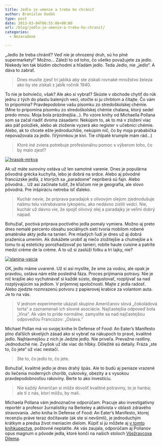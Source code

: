 ```yaml
---
title: Jedlo je umenie a treba ho chrániť
author: Branislav Dudáš
type: post
date: 2013-03-04T06:55:06+00:00
url: /blog/jedlo-je-umenie-a-treba-ho-chranit/
categories:
  - Nezaradené

---
```

&#8222;Jedlo že treba chrániť? Veď nie je ohrozený druh, sú ho plné supermarkety!&#8220; Možno&#8230; Záleží to od toho, čo všetko považujete za jedlo. Niekedy len tak blúdim obchodmi a hľadám jedlo. Teda Jedlo, nie &#8222;jedlo&#8220;. A dáva to zabrať.<!--more-->

> Dnes musíte zjesť tri jablká aby ste získali rovnaké množstvo železa ako by ste získali z jabĺk ročník 1940.

To nie je bohviečo, však? Ale ako si vybrať? Skúste v obchode chytiť do rúk jednu z tých do plastu balených vecí, otočte si ju chrbtom a čítajte. Čo vám to pripomína? Pravdepodobne vašu písomku zo stredoškolskej chémie. (Mne to pripomína písomku zo stredoškolskej chémie chalana, ktorý sedel predo mnou. Moja bola prázdnejšia…). Po vzore knihy od Michaella Pollana som sa začal riadiť dvoma zásadami: Nekúpim to, ak to má v zložení viac ako päť položiek, alebo ak zloženie vyzerá ako register v učebnici chémie. Alebo, ak to chcete ešte jednoduchšie, nekúpim nič, čo by moja prababička nepovažovala za jedlo. (Výnimkou je kivi. Tie chlpaté krumple mám rád…)

> Ktoré iné zviera potrebuje profesionálnu pomoc s výberom toho, čo by malo zjesť?

[<img class="aligncenter size-full wp-image-278" alt="hrasok-mrkva" src="https://i2.wp.com/www.brainspark.sk/wp-content/uploads/2013/03/hrasok-mrkva.png?resize=500%2C501" data-recalc-dims="1" />][1]

Ak už máte suroviny ostáva už len samotné varenie. Dnes je populárna pôvodná grécka kuchyňa, lebo je dobrá na srdce. Alebo aj pôvodné francúzske jedlá, z ktorých sa &#8222;paradoxne&#8220; nepriberá sú fajn. Alebo pôvodná… Už asi začínate tušiť, že kľúčom nie je geografia, ale slovo pôvodná. Pre inšpiráciu netreba ísť ďaleko.

> Kuchár nevie, že príprava paradajok s olivovým olejom zjednodušuje nášmu telu vstrebávanie lykopénu, ako nedávno zistili vedci. Nie, kuchár už dávno vie, že spojiť olivový olej a paradajky je veľmi dobrý nápad.

Bohužiaľ, poctivá príprava poctivého jedla pomaly vymiera. Možno aj preto dnes nemalé percento obsahu sociálnych sietí tvoria mobilom robené amatérske akty jedla na tanieri. Pre mladých ľudí je dnes už aj dobrá praženica umením. Ak dokážete urobiť aj niečo zložitejšie a chutnejšie a k tomu to aj esteticky porozhadzovať po tanieri, robíte haute cuisine a patríte medzi crème de la crème. A to už si zaslúži fotku a tri lajky, nie?

[<img class="aligncenter size-full wp-image-279" alt="slanina-vajcia" src="https://i0.wp.com/www.brainspark.sk/wp-content/uploads/2013/03/slanina-vajcia.png?resize=500%2C500" data-recalc-dims="1" />][2]

OK, jedlo máme uvarené. Už si asi myslíte, že sme za vodou, ale opak je pravdou, ostáva nám ešte posledná fáza. Proces prijímania potravy. Nie je nič krajšie ako vychutnávať si každé sústo, degustovať, rozplývať sa nad rozplývajúcim sa jedlom. V príjemnej spoločnosti. Majte z jedla radosť. Alebo zjedzte rozmrazenú potvoru z papierovej krabice za volantom auta. Je to na vás.

> V jednom experimente ukázali skupine Američanov slová &#8222;čokoládová torta&#8220; a zaznamenali ich slovné asociácie. Najčastejšia odpoveď bola „Vina“. Ak vám to príde normálne, zamyslite sa nad najčastejšou odpoveďou Francúzov: „Oslava.“

Michael Pollan má vo svojej knihe In Defense of Food: An Eater&#8217;s Manifesto plno ďaľších skvelých zásad ako si vybrať na nákupoch to pravé, kvalitné jedlo. Najhlavnejšou z nich je Jedzte jedlo. Nie priveľa. Prevažne rastliny. Jednoduché nie. Zvyšok už ide viac do hĺbky. Dôležité sú detaily. Fráza &#8222;ste to, čo jete&#8220; už viac nestačí.

> Ste to, čo jedlo to, čo jete.

Bohužiaľ, kvalitné jedlo je dnes drahý špás. Ale to budú aj peniaze vrazené do liečenia moderných chorôb, cukrovky, obezity a s vysokou pravdepodobnosťou rakoviny. Berte to ako investíciu.

> Nie každý Američan si môže dovoliť kvalitné potraviny, to je hanba; ale tí z nás, ktorí môžu, by mali.

Michaela Pollana vám jednoznačne odporúčam. Pracuje ako investigatívny reportér a profesor žurnalistiky na Berkeley a aktivista v oblasti zdravého stravovania. Jeho kniha In Defense of Food: An Eater&#8217;s Manifesto, ktorej recenziu práve teraz dočítavate (ak ste si nevšimli), je jednoduchým krátkym a predsa život meniacim dielom. Kúpiť si ju môžete aj <a title="Pollan" href="http://www.bookdepository.com/Defense-Food-Michael-Pollan/9780143114963" target="_blank">v tomto kníhkupectve</a>, poštovné neplatíte. Ak vás zaujala, odporúčam aj Pollanov opus magnum o pôvode jedla, ktoré končí na našich stoloch <a title="Všežravcova dilema" href="http://www.brainspark.sk/vsezravcova-dilema/" target="_blank">Všežravcova Dilema</a>.

 [1]: https://i2.wp.com/www.brainspark.sk/wp-content/uploads/2013/03/hrasok-mrkva.png
 [2]: https://i0.wp.com/www.brainspark.sk/wp-content/uploads/2013/03/slanina-vajcia.png
